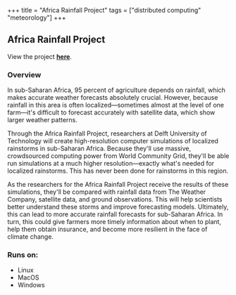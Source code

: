 +++
title = "Africa Rainfall Project"
tags = ["distributed computing" "meteorology"]
+++

## Africa Rainfall Project

View the project [**here**](https://www.worldcommunitygrid.org/research/arp1/overview.s).

### Overview

In sub-Saharan Africa, 95 percent of agriculture depends on rainfall, which makes accurate weather forecasts absolutely crucial. However, because rainfall in this area is often localized—sometimes almost at the level of one farm—it's difficult to forecast accurately with satellite data, which show larger weather patterns.

Through the Africa Rainfall Project, researchers at Delft University of Technology will create high-resolution computer simulations of localized rainstorms in sub-Saharan Africa. Because they'll use massive, crowdsourced computing power from World Community Grid, they'll be able run simulations at a much higher resolution—exactly what's needed for localized rainstorms. This has never been done for rainstorms in this region.

As the researchers for the Africa Rainfall Project receive the results of these simulations, they'll be compared with rainfall data from The Weather Company, satellite data, and ground observations. This will help scientists better understand these storms and improve forecasting models. Ultimately, this can lead to more accurate rainfall forecasts for sub-Saharan Africa. In turn, this could give farmers more timely information about when to plant, help them obtain insurance, and become more resilient in the face of climate change.

### Runs on:
- Linux
- MacOS
- Windows
